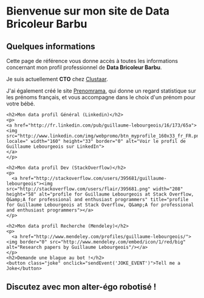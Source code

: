 <!DOCTYPE html>
<html>
<head>
  <meta http-equiv="Content-Type" content="text/html; charset=utf-8" />
  <meta name="viewport" content="width=device-width, user-scalable=no">
  <link type="text/css" rel="stylesheet" href="./style.css">
  <title> Guillaume Lebourgeois - Data Bricoleur Barbu</title>
</head>
<body>
  <h1>Bienvenue sur mon site de Data Bricoleur Barbu</h1>
  <div id="left-col">
    <h2>Quelques informations</h2>
    <p>
      Cette page de référence vous donne accès à toutes les informations concernant mon profil professionnel de <strong>Data Bricoleur Barbu</strong>.
    </p>
    <p>
    Je suis actuellement <strong>CTO</strong> chez <a href="http://www.clustaar.com">Clustaar</a>.
    </p>
    <p>
    J'ai également créé le site <a href="http://prenomrama.fr">Prenomrama</a>, qui donne un regard statistique sur les prénoms français, et vous accompagne dans le choix d'un prénom pour votre bébé.
    </p>

    <h2>Mon data profil Général (Linkedin)</h2>
    <p>
    <a href="http://fr.linkedin.com/pub/guillaume-lebourgeois/16/173/65a">          
    <img src="http://www.linkedin.com/img/webpromo/btn_myprofile_160x33_fr_FR.png?locale=" width="160" height="33" border="0" alt="Voir le profil de Guillaume Lebourgeois sur LinkedIn">
    </a>
    </p>

    <h2>Mon data profil Dev (StackOverflow)</h2>
    <p>
      <a href="http://stackoverflow.com/users/395681/guillaume-lebourgeois"><img src="http://stackoverflow.com/users/flair/395681.png" width="208" height="58" alt="profile for Guillaume Lebourgeois at Stack Overflow, Q&amp;A for professional and enthusiast programmers" title="profile for Guillaume Lebourgeois at Stack Overflow, Q&amp;A for professional and enthusiast programmers"></a>
    </p>
    
    <h2>Mon data profil Recherche (Mendeley)</h2>
    <p>
      <a href="http://www.mendeley.com/profiles/guillaume-lebourgeois/"><img border="0" src="http://www.mendeley.com/embed/icon/1/red/big" alt="Research papers by Guillaume Lebourgeois"/></a>
    </p>
    <h2>Demande une blague au bot !</h2>
    <button class="joke" onclick="sendEvent('JOKE_EVENT')">Tell me a Joke</button>
  </div>
  <div id="right-col">
    <h2>Discutez avec mon alter-égo robotisé !</h2>
    <!-- Google Tag Manager (noscript) -->
    <noscript><iframe src="https://www.googletagmanager.com/ns.html?id=GTM-KPTHNVH"
    height="0" width="0" style="display:none;visibility:hidden"></iframe></noscript>
    <!-- End Google Tag Manager (noscript) -->
  </div>
</body>
</html>
